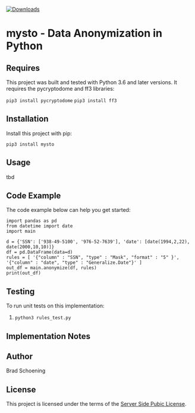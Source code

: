 
[![Downloads](https://pepy.tech/badge/mysto)](https://pepy.tech/project/mysto)

# mysto - Data Anonymization in Python


## Requires

This project was built and tested with Python 3.6 and later versions.  It requires the pycryptodome and ff3 libraries:

`pip3 install pycryptodome`
`pip3 install ff3`

## Installation

Install this project with pip:

`pip3 install mysto`

## Usage

tbd

## Code Example

The code example below can help you get started:

```python3
import pandas as pd
from datetime import date
import main 

d = {'SSN': ['938-49-5100', '976-52-7639'], 'date': [date(1994,2,22), date(2000,10,10)]}
df = pd.DataFrame(data=d)
rules = [ '{"column" : "SSN", "type" : "Mask", "format" : "5" }',  '{"column" : "date", "type" : "Generalize.Date"}' ]
out_df = main.anonymize(df, rules)
print(out_df)
```
## Testing

To run unit tests on this implementation:

  1. `python3 rules_test.py`

## Implementation Notes

## Author

Brad Schoening

## License

This project is licensed under the terms of the [Server Side Pubic License](https://www.mongodb.com/licensing/server-side-public-license).
